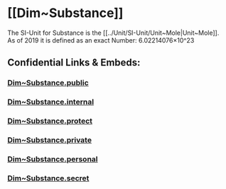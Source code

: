 
# [[Dim~Substance]]  

The SI-Unit for Substance is the [[../Unit/SI-Unit/Unit~Mole|Unit~Mole]].    
As of 2019 it is defined as an exact Number: 6.02214076×10^23  


## Confidential Links & Embeds: 

### [Dim~Substance.public](/_public\Dimension/Dim~Substance.public.md) 

### [Dim~Substance.internal](/_internal\Dimension/Dim~Substance.internal.md) 

### [Dim~Substance.protect](/_protect\Dimension/Dim~Substance.protect.md) 

### [Dim~Substance.private](/_private\Dimension/Dim~Substance.private.md) 

### [Dim~Substance.personal](/_personal\Dimension/Dim~Substance.personal.md) 

### [Dim~Substance.secret](/_secret\Dimension/Dim~Substance.secret.md)

